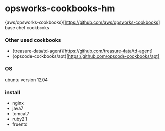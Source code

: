 opsworks-cookbooks-hm
=====================
{aws/opsworks-cookbooks}[https://github.com/aws/opsworks-cookbooks] base chef cookbooks

### Other used cookbooks ###
* {treasure-data/td-agent}[https://github.com/treasure-data/td-agent]
* {opscode-cookbooks/apt}[https://github.com/opscode-cookbooks/apt]

### OS ###
ubuntu version 12.04

### install ###
* nginx
* java7
* tomcat7
* ruby2.1
* fruentd
